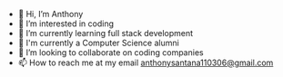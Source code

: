 - 👋 Hi, I’m Anthony
- 👀 I’m interested in coding
- 🌱 I’m currently learning full stack development
- 📒 I'm currently a Computer Science alumni
- 💞️ I’m looking to collaborate on coding companies
- 📫 How to reach me at my email anthonysantana110306@gmail.com


